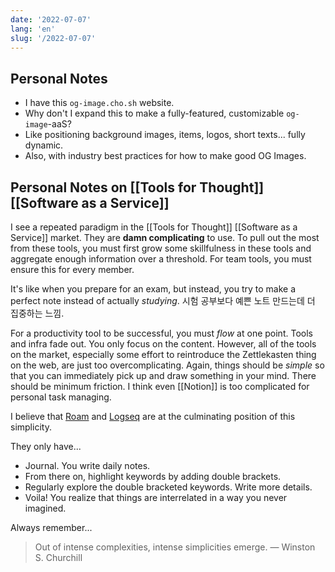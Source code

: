```yaml
---
date: '2022-07-07'
lang: 'en'
slug: '/2022-07-07'
---
```


## Personal Notes

- I have this `og-image.cho.sh` website.
- Why don't I expand this to make a fully-featured, customizable `og-image`-aaS?
- Like positioning background images, items, logos, short texts... fully dynamic.
- Also, with industry best practices for how to make good OG Images.

## Personal Notes on [[Tools for Thought]] [[Software as a Service]]

I see a repeated paradigm in the [[Tools for Thought]] [[Software as a Service]] market.
They are **damn complicating** to use.
To pull out the most from these tools, you must first grow some skillfulness in these tools and aggregate enough information over a threshold.
For team tools, you must ensure this for every member.

It's like when you prepare for an exam, but instead, you try to make a perfect note instead of actually _studying_. 시험 공부보다 예쁜 노트 만드는데 더 집중하는 느낌.

For a productivity tool to be successful, you must _flow_ at one point.
Tools and infra fade out.
You only focus on the content.
However, all of the tools on the market, especially some effort to reintroduce the Zettlekasten thing on the web, are just too overcomplicating.
Again, things should be _simple_ so that you can immediately pick up and draw something in your mind.
There should be minimum friction.
I think even [[Notion]] is too complicated for personal task managing.

I believe that [Roam](https://roamresearch.com/) and [Logseq](https://logseq.com/) are at the culminating position of this simplicity.

They only have...

- Journal. You write daily notes.
- From there on, highlight keywords by adding double brackets.
- Regularly explore the double bracketed keywords. Write more details.
- Voila! You realize that things are interrelated in a way you never imagined.

Always remember...

> Out of intense complexities, intense simplicities emerge. — Winston S. Churchill
